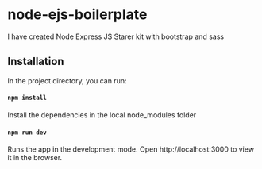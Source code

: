 # node-ejs-boilerplate
I have created Node Express JS Starer kit with bootstrap and sass

## Installation
In the project directory, you can run:
#### `npm install`
Install the dependencies in the local node_modules folder

#### `npm run dev`
Runs the app in the development mode.
Open http://localhost:3000 to view it in the browser.

